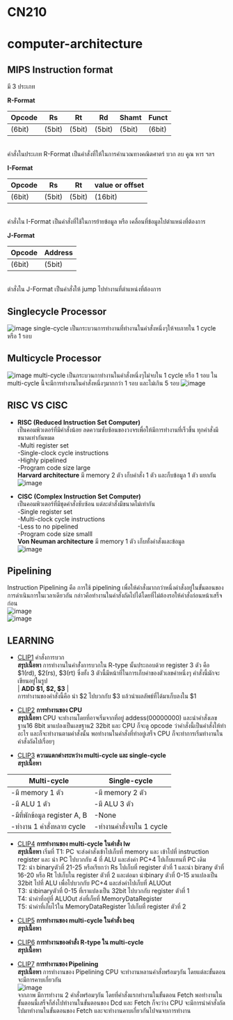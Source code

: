 # CN210
# computer-architecture
## MIPS Instruction format
 มี 3 ประเภท
 
**R-Format**

|Opcode | Rs  | Rt | Rd  | Shamt | Funct  |
| ----- | ----- | ----- | ----- | ----- | ----- |
| (6bit) | (5bit) | (5bit) | (5bit) | (5bit) | (6bit) |

<br> คำสั่งในประเภท R-Format เป็นคำสั่งที่ให้ในการคำนวณทางคณิตศาตร์ บวก ลบ คูณ หาร ฯลฯ

**I-Format**

| Opcode |  Rs   | Rt    | value or offset  |
| -----  | ----- | ----- | ----- |
| (6bit) | (5bit) | (5bit) | (16bit) | 

<br> คำสั่งใน I-Format เป็นคำสั่งที่ใช้ในการย้ายข้อมูล หรือ เคลื่อนที่ข้อมูลไปตำแหน่งที่ต้องการ

**J-Format**

| Opcode | Address |
| -----  | ----- |
| (6bit)  | (5bit)|

<br> ตำสั่งใน J-Format เป็นคำสั่งให้ jump ไปทำงานที่ตำแหน่งที่ต้องการ

## Singlecycle Processor
![image](https://media.discordapp.net/attachments/258944901260115974/701424529032871976/image0.png?width=1026&height=412)
single-cycle เป็นกระบวนการทำงานที่ทำงานในคำสั่งหนึ่งๆให้จบภายใน 1 cycle หรือ 1 รอบ

## Multicycle Processor
![image](https://media.discordapp.net/attachments/258944901260115974/701426221803634758/image0.png?width=1026&height=410)
multi-cycle เป็นกระบวนกาทำงานในคำสั่งหนึ่งๆไม่จบใน 1 cycle หรือ 1 รอบ ใน multi-cycle นี้จะมีการทำงานในคำสั่งหนึ่งๆมากกว่า 1 รอบ และไม่เกิน 5 รอบ
![image](https://media.discordapp.net/attachments/258944901260115974/701426222093172792/image1.png?width=1026&height=432)

## RISC VS CISC
* **RISC (Reduced Instruction Set Computer)**
<br> เป็นคอมพิวเตอร์ที่มีคำสั่งน้อย ลดความซับซ้อนของวงจรเพื่อให้มีการทำงานที่เร็วขึ้น ทุกคำสั่งมีขนาดเท่ากันหมด
<br> -Multi register set
<br> -Single-clock cycle instructions
<br> -Highly pipelined
<br> -Program code size large
<br>**Harvard architecture** มี memory 2 ตัว เก็บคำสั่ง 1 ตัว และก็บข้อมูล 1 ตัว แยกกัน
<br>![image](https://media.discordapp.net/attachments/258944901260115974/701699446651486228/unknown.png?width=449&height=362)

* **CISC (Complex Instruction Set Computer)**
<br> เป็นคอมพิวเตอร์ที่มีชุดคำสั่งซับซ้อน แต่ละตำสั่งมีขนาดไม่เท่ากัน
<br> -Single register set
<br> -Multi-clock cycle instructions
<br> -Less to no pipelined
<br> -Program code size smalll
<br>**Von Neuman architecture** มี memory 1 ตัว เก็บทั้งคำสั่งและข้อมูล
<br>![image](https://media.discordapp.net/attachments/258944901260115974/701700512944226404/unknown.png?width=410&height=319)

## Pipelining
Instruction Pipelining คือ การใช้ pipelining เพื่อให้คำสั่งมากกว่าหนึ่งคำสั่งอยู่ในขั้นตอนของการดำเนินการในเวลาเดียวกัน กล่าวคือทำงานในคำสั่งถัดไปได้โดยที่ไม่ต้องรอให้คำสั่งก่อนหน้าเสร็จก่อน
<br>![image](https://media.discordapp.net/attachments/258944901260115974/701704890186989609/image.png?width=670&height=474)
<br>![image](https://media.discordapp.net/attachments/258944901260115974/701705047716921425/image.png?width=1002&height=474)

## LEARNING
* [CLIP1](https://youtu.be/h8Iu4MPJTW8) คำสั่งการบวก
   <br>**สรุปเนื้อหา** การทำงานในคำสั่่งการบวกใน R-type นั้นประกอบด้วย register 3 ตัว คือ $1(rd), $2(rs), $3(rt) ซึ่งทั้ง 3 ตัวนี้มีหน้าที่ในการเก็บค่าของตัวเลขค่าหนึ่งๆ คำสั่งนี้มักจะเขียนอยู่ในรูป <br> | **ADD $1, $2, $3** | <br>การทำงานของคำสั่งนี้คือ นำ $2 ไปบวกกับ $3 แล้วนำผลลัพธ์ที่ได้มาเก็บลงใน $1

* [CLIP2](https://youtu.be/iNJk7NR0DzQ) **การทำงานของ CPU**
   <br>**สรุปเนื้อหา** CPU จะทำงานโดยที่อาจเริ่มจากที่อยู่ addess(00000000) และนำคำสั่งเลขฐาน16 8bit มาแปลงเป็นเลขฐาน2 32bit และ CPU ก็จะดู opcode ว่าคำสั่งนี้เป็นคำสั่งให้ทำอะไร และก็จะทำงานตามคำสั่งนั้น พอทำงานในคำสั่งที่ทำอยู่เสร็จ CPU ก็จะทำการเริ่มทำงานในคำสั่งถัดไปเรื่อยๆ

* [CLIP3](https://youtu.be/lI3voWLdYi0) **ความแตกต่างระหว่าง multi-cycle และ single-cycle**
   <br>**สรุปเนื้อหา** 
   
| Multi-cycle | Single-cycle |
| -----  | ----- |
| -มี memory 1 ตัว  | -มี memory 2 ตัว |
| -มี ALU 1 ตัว  | -มี ALU 3 ตัว |
| -มีที่พักข้อมูล register A, B  | -None |
| -ทำงาน 1 คำสั่งหลาย cycle  | -ทำงานคำสั่งจบใน 1 cycle |

* [CLIP4](https://youtu.be/jyjt2qI6w38) **การทำงานของ multi-cycle ในคำสั่ง lw**
   <br>**สรุปเนื้อหา** เริ่มที่ T1: PC จะส่งคำสั่งเข้าไปเก็บที่ memory และ เข้าไปที่ instruction register และ นำ PC ไปบวกกับ 4 ที่ ALU และส่งค่า PC+4 ไปเก็บแทนที่ PC เดิม 
   <br> T2: นำ binaryตัวที่ 21-25 หรือเรียกว่า Rs ไปเก็บที่ register ตัวที่ 1 และนำ birany ตัวที่ 16-20 หรือ Rt ไปเก็บใน register ตัวที่ 2 และต่อมา นำbinary ตัวที่ 0-15 มาแปลงเป็น 32bit ไปที่ ALU เพื่อไปบวกกับ PC+4 และส่งค่าไปเก็บที่ ALUOut
   <br> T3: นำbinaryตัวที่ 0-15 ที่เราแปลงเป็น 32bit ไปบวกกับ register ตัวที่ 1 
   <br> T4: นำค่าที่อยู่ที่ ALUOut ส่งที่เก็ยที่ MemoryDataRegister 
   <br> T5: นำค่าที่เก็บไว้ใน MemoryDataRegister ไปเก็บที่ register ตัวที่ 2
   
* [CLIP5](https://youtu.be/2hWUXlziX20) **การทำงานของ multi-cycle ในคำสั่ง beq**
   <br>**สรุปเนื้อหา**

* [CLIP6](https://youtu.be/jrDffEOrVz0) **การทำงานของคำสั่ง R-type ใน multi-cycle**
   <br>**สรุปเนื้อหา**

* [CLIP7](https://youtu.be/kUqOY8FeYDo) **การทำงานของ Pipelining**
   <br>**สรุปเนื้อหา** การทำงานของ Pipelining CPU จะทำงานหลานคำสั่งพร้อมๆกัน โดยแต่ละขั้นตอนจะมีการคาบเกี่ยวกัน
   <br>![image](https://media.discordapp.net/attachments/258944901260115974/701708095713443890/unknown.png?width=468&height=96)
   <br>จากภาพ มีการทำงาน 2 คำสั่งพร้อมๆกัน โดยที่คำสั่งแรกทำงานในขั้นตอน Fetch พอทำงานในขั้นตอนนี้เสร็จก็ส่งไปทำงานในขั้นตอนของ Dcd และ Fetch ก็จะว่าง CPU จะมีการนำคำสั่งถัดไปมาทำงานในขั้นตอนของ Fetch และจะทำงานคาบเกี่ยวกันไปจนจบการทำงาน
